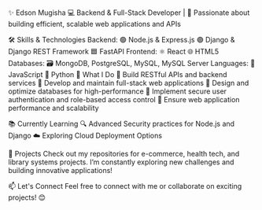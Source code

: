 ✨ Edson Mugisha
💻 Backend & Full-Stack Developer | 🚀 Passionate about building efficient, scalable web applications and APIs

🛠️ Skills & Technologies
Backend:
🟢 Node.js & Express.js
🟣 Django & Django REST Framework
🟦 FastAPI
Frontend:
⚛️ React
🌐 HTML5
Databases:
🗃️ MongoDB, PostgreSQL, MySQL, MySQL Server
Languages:
📜 JavaScript
🐍 Python
🌟 What I Do
🔹 Build RESTful APIs and backend services
🔹 Develop and maintain full-stack web applications
🔹 Design and optimize databases for high-performance
🔹 Implement secure user authentication and role-based access control
🔹 Ensure web application performance and scalability

📚 Currently Learning
🔍 Advanced Security practices for Node.js and Django
☁️ Exploring Cloud Deployment Options

📂 Projects
Check out my repositories for e-commerce, health tech, and library systems projects. I’m constantly exploring new challenges and building innovative applications!

📫 Let's Connect
Feel free to connect with me or collaborate on exciting projects! 😊

